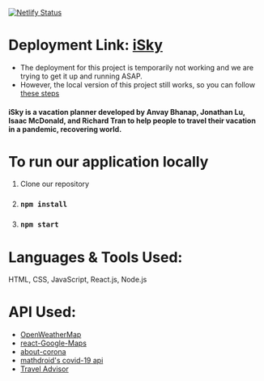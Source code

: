 [![Netlify Status](https://api.netlify.com/api/v1/badges/107aaca6-ecf7-4921-b773-c2edbac535e0/deploy-status)](https://app.netlify.com/sites/isky/deploys)

# Deployment Link: [iSky](https://isky.netlify.app/)
- The deployment for this project is temporarily not working and we are trying to get it up and running ASAP.
- However, the local version of this project still works, so you can follow [these steps](https://github.com/Group22-Senior-Project/iSky/blob/main/README.md#to-run-our-application-locally)

#### iSky is a vacation planner developed by Anvay Bhanap, Jonathan Lu, Isaac McDonald, and Richard Tran to help people to travel their vacation in a pandemic, recovering world.

# To run our application locally

1) Clone our repository 
2) ### `npm install`
3) ### `npm start`


# Languages & Tools Used:

HTML, CSS, JavaScript, React.js, Node.js

# API Used:

- [OpenWeatherMap](https://openweathermap.org/)
- [react-Google-Maps](https://tomchentw.github.io/react-google-maps/)
- [about-corona](https://about-corona.net/)
- [mathdroid's covid-19 api](https://github.com/mathdroid/covid-19-api)
- [Travel Advisor](https://rapidapi.com/apidojo/api/travel-advisor/)
